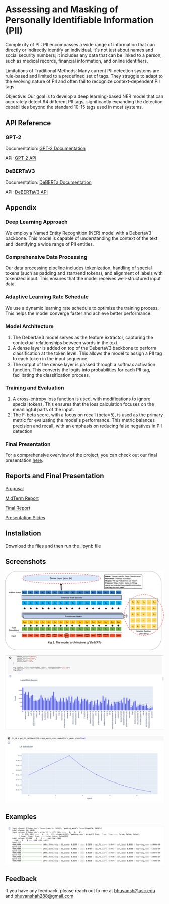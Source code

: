 
# Assessing and Masking of Personally Identifiable Information (PII)

Complexity of PII: PII encompasses a wide range of information that can directly or indirectly identify an individual. It's not just about names and social security numbers; it includes any data that can be linked to a person, such as medical records, financial information, and online identifiers.

Limitations of Traditional Methods: Many current PII detection systems are rule-based and limited to a predefined set of tags. They struggle to adapt to the evolving nature of PII and often fail to recognize context-dependent PII tags.

Objective: Our goal is to develop a deep learning-based NER model that can accurately detect 94 different PII tags, significantly expanding the detection capabilities beyond the standard 10-15 tags used in most systems.


## API Reference

### GPT-2

Documentation: 
[GPT-2 Documentation](https://github.com/openai/gpt-2)

API: 
[GPT-2 API](https://platform.openai.com/docs/models/gpt-2)


### DeBERTaV3

Documentation: [DeBERTa Documentation](https://github.com/microsoft/DeBERTa)

API: [DeBERTaV3 API](https://huggingface.co/microsoft/deberta-v3-base)

## Appendix

### Deep Learning Approach
We employ a Named Entity Recognition (NER) model with a DebertaV3 backbone. This model is capable of understanding the context of the text and identifying a wide range of PII entities.


### Comprehensive Data Processing
Our data processing pipeline includes tokenization, handling of special tokens (such as padding and start/end tokens), and alignment of labels with tokenized input. This ensures that the model receives well-structured input data.

### Adaptive Learning Rate Schedule
We use a dynamic learning rate schedule to optimize the training process. This helps the model converge faster and achieve better performance.


### Model Architecture
1. The DebertaV3 model serves as the feature extractor, capturing the contextual relationships between words in the text.
2. A dense layer is added on top of the DebertaV3 backbone to perform classification at the token level. This allows the model to assign a PII tag to each token in the input sequence.
3. The output of the dense layer is passed through a softmax activation function. This converts the logits into probabilities for each PII tag, facilitating the classification process.

### Training and Evaluation
1. A cross-entropy loss function is used, with modifications to ignore special tokens. This ensures that the loss calculation focuses on the meaningful parts of the input.
2. The F-beta score, with a focus on recall (beta=5), is used as the primary metric for evaluating the model's performance. This metric balances precision and recall, with an emphasis on reducing false negatives in PII detection





### Final Presentation
For a comprehensive overview of the project, you can check out our final presentation [here](https://docs.google.com/presentation/d/1HhorN4YtLje3-nN4yfO1XDlBp_ajjqxw/edit?usp=drive_link&ouid=105021192907539123189&rtpof=true&sd=true).


## Reports and Final Presentation

[Proposal](Project_Report/CSCI_544_Project_Proposal_Team41.pdf)

[MidTerm Report](Project_Report/MidtermReport.pdf)

[Final Report](Project_Report/Final%20Report.pdf)

[Presentation Slides](Project_Report/Project%20Presentation.pptx)


## Installation

Download the files and then run the .ipynb file


    
## Screenshots

![Architecture](screenshots/deberta2.png)

![PII Tags Distribution](screenshots/Pii_tags.png)

![LR Schedular](screenshots/LR_Schedular.png)



## Examples

![Examples of masking](screenshots/Results.png)


## Feedback

If you have any feedback, please reach out to me at bhuvansh@usc.edu and bhuvanshah288@gmail.com

